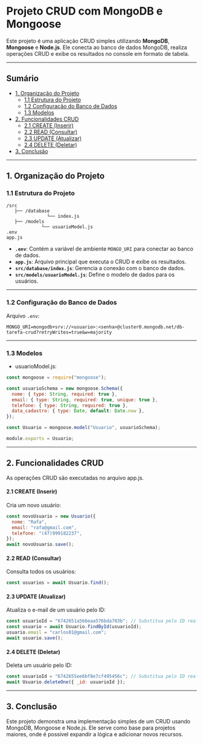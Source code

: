 # Projeto CRUD com MongoDB e Mongoose

Este projeto é uma aplicação CRUD simples utilizando **MongoDB**, **Mongoose** e **Node.js**. Ele conecta ao banco de dados MongoDB, realiza operações CRUD e exibe os resultados no console em formato de tabela.

---

## Sumário

- [1. Organização do Projeto](#1-organização-do-projeto)
  - [1.1 Estrutura do Projeto](#11-estrutura-do-projeto)
  - [1.2 Configuração do Banco de Dados](#12-configuração-do-banco-de-dados)
  - [1.3 Modelos](#13-modelos)
- [2. Funcionalidades CRUD](#2-funcionalidades-crud)
  - [2.1 CREATE (Inserir)](#21-create-inserir)
  - [2.2 READ (Consultar)](#22-read-consultar)
  - [2.3 UPDATE (Atualizar)](#23-update-atualizar)
  - [2.4 DELETE (Deletar)](#24-delete-deletar)
- [3. Conclusão](#3-conclusão)

---

## 1. Organização do Projeto

### 1.1 Estrutura do Projeto

```
/src
   ├── /database
               └── index.js
   ├── /models
             └── usuarioModel.js
.env
app.js

```

- **`.env`**: Contém a variável de ambiente `MONGO_URI` para conectar ao banco de dados.
- **`app.js`**: Arquivo principal que executa o CRUD e exibe os resultados.
- **`src/database/index.js`**: Gerencia a conexão com o banco de dados.
- **`src/models/usuarioModel.js`**: Define o modelo de dados para os usuários.

---

### 1.2 Configuração do Banco de Dados

Arquivo `.env`:

```plaintext
MONGO_URI=mongodb+srv://<usuario>:<senha>@cluster0.mongodb.net/db-tarefa-crud?retryWrites=true&w=majority
```

---

### 1.3 Modelos

- usuarioModel.js:

```javascript
const mongoose = require("mongoose");

const usuarioSchema = new mongoose.Schema({
  nome: { type: String, required: true },
  email: { type: String, required: true, unique: true },
  telefone: { type: String, required: true },
  data_cadastro: { type: Date, default: Date.now },
});

const Usuario = mongoose.model("Usuario", usuarioSchema);

module.exports = Usuario;
```

---

## 2. Funcionalidades CRUD

As operações CRUD são executadas no arquivo app.js.

#### 2.1 CREATE (Inserir)

Cria um novo usuário:

```javascript
const novoUsuario = new Usuario({
  nome: "Rafa",
  email: "rafa@gmail.com",
  telefone: "(47)999182237",
});
await novoUsuario.save();
```

#### 2.2 READ (Consultar)

Consulta todos os usuários:

```javascript
const usuarios = await Usuario.find();
```

#### 2.3 UPDATE (Atualizar)

Atualiza o e-mail de um usuário pelo ID:

```javascript
const usuarioId = "6742651a566eaa576bda703b"; // Substitua pelo ID real
const usuario = await Usuario.findById(usuarioId);
usuario.email = "carlos01@gmail.com";
await usuario.save();
```

#### 2.4 DELETE (Deletar)

Deleta um usuário pelo ID:

```javascript
const usuarioId = "6742655ee6bf8e7cf495456c"; // Substitua pelo ID real
await Usuario.deleteOne({ _id: usuarioId });
```

---

## 3. Conclusão

Este projeto demonstra uma implementação simples de um CRUD usando MongoDB, Mongoose e Node.js. Ele serve como base para projetos maiores, onde é possível expandir a lógica e adicionar novos recursos.
